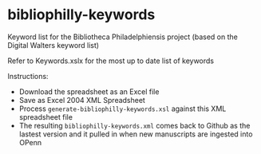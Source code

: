 # bibliophilly-keywords
Keyword list for the Bibliotheca Philadelphiensis project (based on the Digital Walters keyword list) 

Refer to Keywords.xslx for the most up to date list of keywords

Instructions:
* Download the spreadsheet as an Excel file
* Save as Excel 2004 XML Spreadsheet
* Process `generate-bibliophilly-keywords.xsl` against this XML spreadsheet file
* The resulting `bibliophilly-keywords.xml` comes back to Github as the lastest version and it pulled in when new manuscripts are ingested into OPenn
